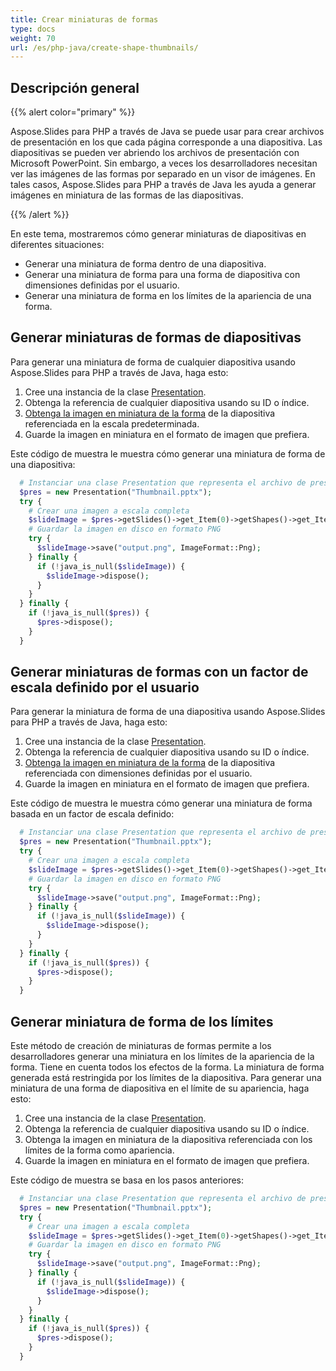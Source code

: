 ```yaml
---
title: Crear miniaturas de formas
type: docs
weight: 70
url: /es/php-java/create-shape-thumbnails/
---
```



## **Descripción general**
{{% alert color="primary" %}} 

Aspose.Slides para PHP a través de Java se puede usar para crear archivos de presentación en los que cada página corresponde a una diapositiva. Las diapositivas se pueden ver abriendo los archivos de presentación con Microsoft PowerPoint. Sin embargo, a veces los desarrolladores necesitan ver las imágenes de las formas por separado en un visor de imágenes. En tales casos, Aspose.Slides para PHP a través de Java les ayuda a generar imágenes en miniatura de las formas de las diapositivas.

{{% /alert %}} 

En este tema, mostraremos cómo generar miniaturas de diapositivas en diferentes situaciones:

- Generar una miniatura de forma dentro de una diapositiva.
- Generar una miniatura de forma para una forma de diapositiva con dimensiones definidas por el usuario.
- Generar una miniatura de forma en los límites de la apariencia de una forma.

## **Generar miniaturas de formas de diapositivas**
Para generar una miniatura de forma de cualquier diapositiva usando Aspose.Slides para PHP a través de Java, haga esto:

1. Cree una instancia de la clase [Presentation](https://reference.aspose.com/slides/php-java/aspose.slides/presentation).
1. Obtenga la referencia de cualquier diapositiva usando su ID o índice.
1. [Obtenga la imagen en miniatura de la forma](https://reference.aspose.com/slides/php-java/aspose.slides/IShape#getImage--) de la diapositiva referenciada en la escala predeterminada.
1. Guarde la imagen en miniatura en el formato de imagen que prefiera.

Este código de muestra le muestra cómo generar una miniatura de forma de una diapositiva:

```php
  # Instanciar una clase Presentation que representa el archivo de presentación
  $pres = new Presentation("Thumbnail.pptx");
  try {
    # Crear una imagen a escala completa
    $slideImage = $pres->getSlides()->get_Item(0)->getShapes()->get_Item(0)->getImage();
    # Guardar la imagen en disco en formato PNG
    try {
      $slideImage->save("output.png", ImageFormat::Png);
    } finally {
      if (!java_is_null($slideImage)) {
        $slideImage->dispose();
      }
    }
  } finally {
    if (!java_is_null($pres)) {
      $pres->dispose();
    }
  }
```

## **Generar miniaturas de formas con un factor de escala definido por el usuario**
Para generar la miniatura de forma de una diapositiva usando Aspose.Slides para PHP a través de Java, haga esto:

1. Cree una instancia de la clase [Presentation](https://reference.aspose.com/slides/php-java/aspose.slides/presentation).
1. Obtenga la referencia de cualquier diapositiva usando su ID o índice.
1. [Obtenga la imagen en miniatura de la forma](https://reference.aspose.com/slides/php-java/aspose.slides/IShape#getImage-int-float-float-) de la diapositiva referenciada con dimensiones definidas por el usuario.
1. Guarde la imagen en miniatura en el formato de imagen que prefiera.

Este código de muestra le muestra cómo generar una miniatura de forma basada en un factor de escala definido:

```php
  # Instanciar una clase Presentation que representa el archivo de presentación
  $pres = new Presentation("Thumbnail.pptx");
  try {
    # Crear una imagen a escala completa
    $slideImage = $pres->getSlides()->get_Item(0)->getShapes()->get_Item(0)->getImage(ShapeThumbnailBounds->Shape, 1, 1);
    # Guardar la imagen en disco en formato PNG
    try {
      $slideImage->save("output.png", ImageFormat::Png);
    } finally {
      if (!java_is_null($slideImage)) {
        $slideImage->dispose();
      }
    }
  } finally {
    if (!java_is_null($pres)) {
      $pres->dispose();
    }
  }
```

## **Generar miniatura de forma de los límites**
Este método de creación de miniaturas de formas permite a los desarrolladores generar una miniatura en los límites de la apariencia de la forma. Tiene en cuenta todos los efectos de la forma. La miniatura de forma generada está restringida por los límites de la diapositiva. Para generar una miniatura de una forma de diapositiva en el límite de su apariencia, haga esto:

1. Cree una instancia de la clase [Presentation](https://reference.aspose.com/slides/php-java/aspose.slides/presentation).
1. Obtenga la referencia de cualquier diapositiva usando su ID o índice.
1. Obtenga la imagen en miniatura de la diapositiva referenciada con los límites de la forma como apariencia.
1. Guarde la imagen en miniatura en el formato de imagen que prefiera.

Este código de muestra se basa en los pasos anteriores:

```php
  # Instanciar una clase Presentation que representa el archivo de presentación
  $pres = new Presentation("Thumbnail.pptx");
  try {
    # Crear una imagen a escala completa
    $slideImage = $pres->getSlides()->get_Item(0)->getShapes()->get_Item(0)->getImage(ShapeThumbnailBounds->Appearance, 1, 1);
    # Guardar la imagen en disco en formato PNG
    try {
      $slideImage->save("output.png", ImageFormat::Png);
    } finally {
      if (!java_is_null($slideImage)) {
        $slideImage->dispose();
      }
    }
  } finally {
    if (!java_is_null($pres)) {
      $pres->dispose();
    }
  }
```